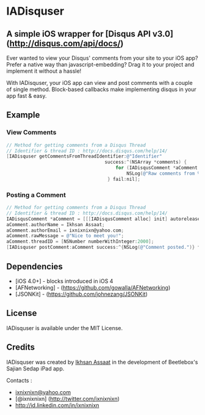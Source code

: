 # IADisquser
## A simple iOS wrapper for [Disqus API v3.0] (http://disqus.com/api/docs/)
Ever wanted to view your Disqus' comments from your site to your iOS app? Prefer a native way than javascript-embedding? Drag it to your project and implement it without a hassle!

With IADisquser, your iOS app can view and post comments with a couple of single method. Block-based callbacks make implementing disqus in your app fast & easy.  

## Example

### View Comments

``` objective-c
// Method for getting comments from a Disqus Thread
// Identifier & thread ID : http://docs.disqus.com/help/14/
[IADisquser getCommentsFromThreadIdentifier:@"Identifier" 
                                    success:^(NSArray *comments) {
                                        for (IADisqusComment *aComment in comments)
                                            NSLog(@"Raw comments from %@ : %@", aComment.rawMessage, aComment.authorName);
                                     } fail:nil];
```

### Posting a Comment

``` objective-c
// Method for getting comments from a Disqus Thread
// Identifier & thread ID : http://docs.disqus.com/help/14/
IADisqusComment *aComment = [[[IADisqusComment alloc] init] autorelease];
aComment.authorName = Ikhsan Assaat;
aComment.authorEmail = ixnixnixn@yahoo.com;
aComment.rawMessage = @"Nice to meet you!";
aComment.threadID = [NSNumber numberWithInteger:2000];
[IADisquser postComment:aComment success:^{NSLog(@"Comment posted.")} fail:nil];

```

## Dependencies
* [iOS 4.0+] - blocks introduced in iOS 4
* [AFNetworking] - (https://github.com/gowalla/AFNetworking)
* [JSONKit] - (https://github.com/johnezang/JSONKit)

## License

IADisquser is available under the MIT License.

## Credits

IADisquser was created by [Ikhsan Assaat](https://github.com/ixnixnixn) in the development of Beetlebox's Sajian Sedap iPad app.

Contacts :
* ixnixnixn@yahoo.com
* [@ixnixnixn] (http://twitter.com/ixnixnixn)
* http://id.linkedin.com/in/ixnixnixn